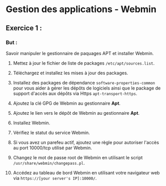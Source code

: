 # Gestion des applications - Webmin

## Exercice 1 : 

### But : ### 
Savoir manipuler le gestionnaire de paquages APT et installer Webmin.

1. Mettez à jour le fichier de liste de packages ``/etc/apt/sources.list``.

2. Téléchargez et installez les mises à jour des packages.

3. Installez des packages de dépendance ``software-properties-common`` pour vous aider à gérer les dépôts de logiciels ainsi que le package de support d'accès aux dépôts via Https ``apt-transport-https``.

4. Ajoutez la clé GPG de Webmin au gestionnaire **Apt**.

5. Ajoutez le lien vers le dépôt de Webmin au gestionnaire **Apt**.

6. Installez Webmin.

7. Vérifiez le statut du service Webmin.

8. Si vous avez un parefeu actif, ajoutez une règle pour autoriser l'accès au port 10000/tcp utilisé par Webmin.

9. Changez le mot de passe root de Webmin en utilisant le script ``/usr/share/webmin/changepass.pl``.

10. Accédez au tableau de bord Webmin en utilisant votre navigateur web via ``https://[your server's IP]:10000/``.

